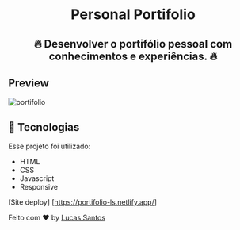 
<strong><h1 align="center"> Personal Portifolio</h1></strong>


<h2 align="center">🔥 Desenvolver o portifólio pessoal com conhecimentos e experiências.  🔥</h2>


## Preview

![portifolio](https://github.com/lucassantosdl/portifolio/assets/113383301/0a48bfa8-4103-4659-a231-f0559de1fd7d)



## :rocket: Tecnologias 

Esse projeto foi utilizado:

- HTML
- CSS
- Javascript
- Responsive

[Site deploy] [https://portifolio-ls.netlify.app/]

Feito com ♥ by [Lucas Santos](https://github.com/lucassantosdl)
